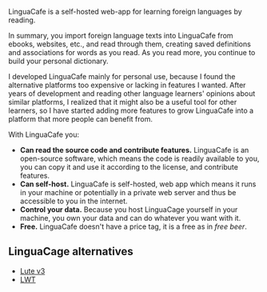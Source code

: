 LinguaCafe is a self-hosted web-app for learning foreign languages by reading.

In summary, you import foreign language texts into LinguaCafe from ebooks, websites, etc., and read through them, creating saved definitions and associations for words as you read. As you read more, you continue to build your personal dictionary.
  
I developed LinguaCafe mainly for personal use, because I found the alternative platforms too expensive or lacking in features I wanted.  After years of development and reading other language learners' opinions about similar platforms, I realized that it might also be a useful tool for other learners, so I have started adding more features to grow LinguaCafe into a platform that more people can benefit from.  

With LinguaCafe you:
- **Can read the source code and contribute features.** LinguaCafe is an open-source software, which means the code is readily available to you, you can copy it and use it according to the license, and contribute features.
- **Can self-host.** LinguaCafe is self-hosted, web app which means it runs in your machine or potentially in a private web server and thus be accessible to you in the internet.
- **Control your data.** Because you host LinguaCage yourself in your machine, you own your data and can do whatever you want with it. 
- **Free.** LinguaCafe doesn't have a price tag, it is a free as in *free beer*.

## LinguaCage alternatives
- [Lute v3](https://github.com/jzohrab/lute-v3)
- [LWT](https://github.com/HugoFara/lwt)